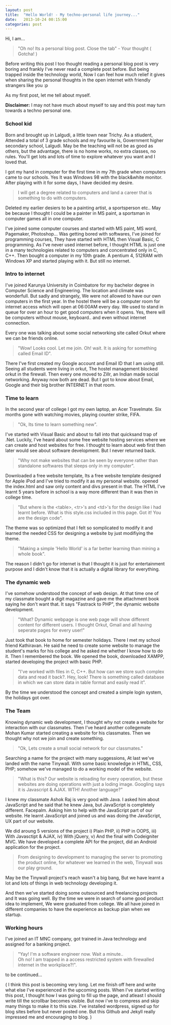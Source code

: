 ```yaml
---
layout: post
title:  "Hello World! - My techno-personal life journey..."
date:   2013-10-24 00:15:00
categories: post
---
```


 
Hi, I am...
 
>"Oh no! Its a personal blog post. Close the tab" - Your thought ( Gotcha! )
 
Before writing this post I too thought reading a personal blog post is very boring and frankly I've never read a complete post before.
But being trapped inside the technology world, Now I can feel how much relief it gives when sharing the personal thoughts in the open internet with friendly strangers like you :p
 
As my first post, let me tell about myself.
 
**Disclaimer:** I may not have much about myself to say and this post may turn towards a techno personal one.
 
### School kid
 
Born and brought up in Lalgudi, a little town near Trichy. As a stiudent, Attended a total of 3 grade schools and my favourite is, Government higher secondary school, Lalgudi. May be the teaching will not be as good as others, but the advantage, there is no home works, no extra classes, no rules. You'll get lots and lots of time to explore whatever you want and I loved that.
 
I got my hand in computer for the first time in my 7th grade when computers came to our schools. Yes It was Windows 98 with the black&white monitor. After playing with it for some days, I have decided my desire.
 
>I will get a degree related to computers and land a career that is something to do with computers.
 
Deleted my earlier desiers to be a painting artist, a sportsperson etc.. May be because I thought I could be a painter in MS paint, a sportsman in computer games all in one computer.
 
I've joined some computer courses and started with MS paint, MS word, Pagemaker, Photoshop... Was getting bored with softwares, I've joined for programming courses, They have started with HTML then Visual Basic, C programming. As I've never used internet before, I thought HTML is just one in a many technologies related to computers and concentrated only in C, C++. Then bought a computer in my 10th grade. A pentium 4, 512RAM with Windows XP and started playing with it. But still no internet.
 
### Intro to internet
 
I've joined Karunya University in Coimbatore for my bachelor degree in Computer Science and Engineering. The location and climate was wonderfull. But sadly and strangely, We were not allowed to have our own computers in the first year. In the hostel there will be a computer room for internet access which will open at 06:00AM every day. We used to stand in queue for over an hour to get good computers when it opens. Yes, there will be computers without mouse, keyboard.. and even without internet connection.
 
Every one was talking about some social networking site called Orkut where we can be friends online.
 
>"Wow! Looks cool. Let me join. Oh! wait. It is asking for something called Email ID". 
 
There I've first created my Google account and Email ID that I am using still.
Seeing all students were living in orkut, The hostel management blocked orkut in the firewall.
Then every one moved to Zillr, an Indian made social networking.
Anyway now both are dead.
But I got to know about Email, Google and their big brother INTERNET in that room.
 
### Time to learn
 
In the second year of college I got my own laptop, an Acer Travelmate. Six months gone with watching movies, playing counter strike, FIFA.
 
>"Ok, Its time to learn something new". 
 
I've started with Visual Basic and about to fall into that quicksand trap of .Net. Luckily, I've heard about some free website hosting services where we can create and host websites for free. I thought to learn about web first then later would see about software development. But I never returned back.
 
>"Why not make websites that can be seen by everyone rather than standalone softwares that sleeps only in my computer". 
 
Downloaded a free website template, Its a free website template designed for Apple iPod and I've tried to modify it as my personal website. opened the index.html and saw only content and divs present in that. The HTML I've learnt 5 years before in school is a way more different than it was then in college time.
 
>"But where is the &lt;table&gt;, &lt;tr&gt;'s and &lt;td&gt;'s for the design like i had learnt before. What is this style.css included in this page. Got it! You are the design code".
 
The theme was so optimized that I felt so somplicated to modify it and learned the needed CSS for designing a website by just modifiying the theme. 

>"Making a simple 'Hello World' is a far better learning than mining a whole book".

The reason I didn't go for internet is that I thought it is just for entertainment purpose and I didn't know that it is actually a digital library for everything.
  
### The dynamic web
 
I've somehow understood the concept of web design. At that time one of my classmate bought a digit magazine and gave me the attachment book saying he don't want that. It says "Fastrack to PHP", the dynamic website development.
 
>"What? Dynamic webpage is one web page will show different content for different users. I thought Orkut, Gmail and all having seperate pages for every user!"
 
Just took that book to home for semester holidays. There I met my school friend Kathiravan. He said he need to create some website to manage the student's marks for his college and he asked me whether I know how to do it. Then I remembered the book. We opened the book, downloaded XAMPP, started developing the project with basic PHP.
 
>"I've worked with files in C, C++. But how can we store such complex data and read it back?. Hey, look! There is something called database in which we can store data in table format and easily read it".
 
By the time we understood the concept and created a simple login system, the holidays got over.
 
### The Team
 
Knowing dynamic web development, I thought why not create a website for interaction with our classmates. Then I've heard another collegemate Mohan Kumar started creating a website for his classmates. Then we thought why not we join and create something.
 
>"Ok, Lets create a small social network for our classmates."
 
Searching a name for the project with many suggessions, At last we've landed with the name Tinywall. With some basic knowledge in HTML, CSS, PHP; somehow we've managed to do a working model of the website.
 
>"What is this? Our website is reloading for every operation, but these websites are doing operations with just a loding image. Googling says it is Javascript & AJAX. WTH! Another language?"
 
I knew my classmate Ashok Raj is very good with Java. I asked him about JavaScript and he said that he knew Java, but JavaScript is completely different. Facepalm. Asking him to help with the JavaScript part of our website. He learnt JavaScript and joined us and was doing the JavaScript, UX part of our website.
 
We did aroung 5 versions of the project i) Plain PHP, ii) PHP in OOPS, iii) With Javasctipt & AJAX, iv) With jQuery, v) And the final with Codeigniter MVC. We have developed a complete API for the project, did an Android application for the project.

>From designing to development to managing the server to promoting the product online, for whatever we learned in the web, Tinywall was our play ground.

May be the Tinywall project's reach wasn't a big bang, But we have learnt a lot and lots of things in web technology developing it. 
 
And then we've started doing some outsourced and freelancing projects and It was going well. By the time we were in search of some good product idea to implement, We were graduated from college. We all have joined in different companies to have the experience as backup plan when we startup.
 
### Working hours
 
I've joined an IT MNC company, got trained in Java technology and assigned for a banking project.
 
>"Yay! I'm a software engineer now. Wait a minute.. <br/>Oh no! I am trapped in a access restricted system with firewalled internet in the workplace?!".

to be continued...

( I think this post is becoming very long. Let me finish off here and write what else I've experienced in the upcoming posts. When I've started writing this post, I thought how I was going to fill up the page, and atleast I should write till the scrollbar becomes visible. But now i've to compress and skip many things to make it to this size. I've installed wordpress, signed up for blog sites before but never posted one. But this Github and Jekyll really impressed me and encouraging to blog. )

